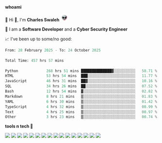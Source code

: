 **whoami**

🤪 Hi 👋, I'm **Charles Swaleh** <img src="alien.gif" height="25px">

🤖 I am a **Software Developer** and a **Cyber Security Engineer**

📈 I've been up to some/no good:

<!--START_SECTION:waka-->

```python
From: 28 February 2025 - To: 24 October 2025

Total Time: 457 hrs 57 mins

Python             268 hrs 51 mins ██████████████▓░░░░░░░░░░   58.71 %
HTML               53 hrs 54 mins  ███░░░░░░░░░░░░░░░░░░░░░░   11.77 %
JavaScript         46 hrs 31 mins  ██▓░░░░░░░░░░░░░░░░░░░░░░   10.16 %
SQL                34 hrs 26 mins  ██░░░░░░░░░░░░░░░░░░░░░░░   07.52 %
Bash               12 hrs 54 mins  ▓░░░░░░░░░░░░░░░░░░░░░░░░   02.82 %
Markdown           8 hrs 21 mins   ▒░░░░░░░░░░░░░░░░░░░░░░░░   01.83 %
YAML               6 hrs 30 mins   ▒░░░░░░░░░░░░░░░░░░░░░░░░   01.42 %
TypeScript         4 hrs 32 mins   ▒░░░░░░░░░░░░░░░░░░░░░░░░   00.99 %
Text               4 hrs 25 mins   ▒░░░░░░░░░░░░░░░░░░░░░░░░   00.97 %
Other              3 hrs 23 mins   ▒░░░░░░░░░░░░░░░░░░░░░░░░   00.74 %
```

<!--END_SECTION:waka-->


**tools n tech 🔭**

![](https://img.shields.io/badge/OS-Linux-informational?style=flat&logo=linux&logoColor=white&color=800020)
![](https://img.shields.io/badge/Code-JavaScript-informational?style=flat&logo=javascript&logoColor=white&color=800020)
![](https://img.shields.io/badge/Code-Python-informational?style=flat&logo=python&logoColor=white&color=800020)
![](https://img.shields.io/badge/Code-C-informational?style=flat&logo=c&logoColor=white&color=800020)
![](https://img.shields.io/badge/Code-Ruby-informational?style=flat&logo=ruby&logoColor=white&color=800020)
![](https://img.shields.io/badge/Code-Go-informational?style=flat&logo=go&logoColor=white&color=800020)
![](https://img.shields.io/badge/Framework-React-informational?style=flat&logo=react&logoColor=white&color=800020)
![](https://img.shields.io/badge/Framework-Django-informational?style=flat&logo=django&logoColor=white&color=800020)
![](https://img.shields.io/badge/Framework-Flask-informational?style=flat&logo=flask&logoColor=white&color=800020)
![](https://img.shields.io/badge/Framework-Rails-informational?style=flat&logo=Ruby&logoColor=white&color=800020)
![](https://img.shields.io/badge/Shell-Bash-informational?style=flat&logo=gnu-bash&logoColor=white&color=800020)
![](https://img.shields.io/badge/DB-PostgreSQL-informational?style=flat&logo=postgresql&logoColor=white&color=800020)
![](https://img.shields.io/badge/DB-MySQL-informational?style=flat&logo=mysql&logoColor=white&color=800020)
![](https://img.shields.io/badge/CI/CD-Docker-informational?style=flat&logo=docker&logoColor=white&color=800020)
![](https://img.shields.io/badge/CI/CD-Kubernetes-informational?style=flat&logo=kubernetes&logoColor=white&color=800020)
![](https://img.shields.io/badge/CI/CD-Jenkins-informational?style=flat&logo=jenkins&logoColor=white&color=800020)

<!-- **stats 🔭**

[![Charles's GitHub stats](https://github-readme-stats.vercel.app/api?username=mashm3ll0w&count_private=true&show_icons=true&theme=maroongold&include_all_commits=true)](https://github.com/anuraghazra/github-readme-stats)             [![Top Langs](https://github-readme-stats.vercel.app/api/top-langs/?username=mashm3ll0w&layout=compact&theme=maroongold&langs_count=6)](https://github.com/anuraghazra/github-readme-stats) -->
